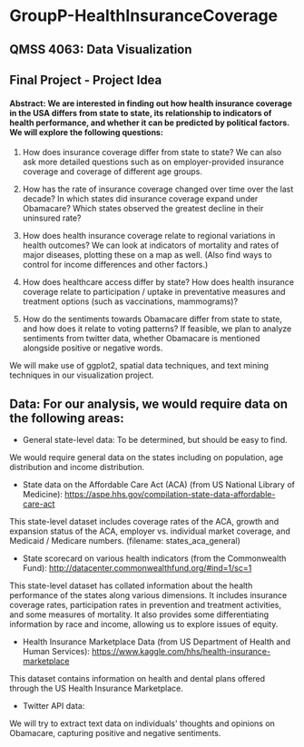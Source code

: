 # GroupP-HealthInsuranceCoverage


QMSS 4063: Data Visualization
----
Final Project - Project Idea
----


#### Abstract: We are interested in finding out how health insurance coverage in the USA differs from state to state, its relationship to indicators of health performance, and whether it can be predicted by political factors. We will explore the following questions:


1. How does insurance coverage differ from state to state? We can also ask more detailed questions such as on employer-provided insurance coverage and coverage of different age groups.

2. How has the rate of insurance coverage changed over time over the last decade? In which states did insurance coverage expand under Obamacare? Which states observed the greatest decline in their uninsured rate?

3. How does health insurance coverage relate to regional variations in health outcomes? We can look at indicators of mortality and rates of major diseases, plotting these on a map as well. (Also find ways to control for income differences and other factors.)

4. How does healthcare access differ by state? How does health insurance coverage relate to participation / uptake in preventative measures and treatment options (such as vaccinations, mammograms)?

5. How do the sentiments towards Obamacare differ from state to state, and how does it relate to voting patterns? If feasible, we plan to analyze sentiments from twitter data, whether Obamacare is mentioned alongside positive or negative words.

We will make use of ggplot2, spatial data techniques, and text mining techniques in our visualization project.


## Data: For our analysis, we would require data on the following areas:


* General state-level data: To be determined, but should be easy to find.

We would require general data on the states including on population, age 	distribution 	and income distribution.
	
* State data on the Affordable Care Act (ACA) (from US National Library of Medicine): https://aspe.hhs.gov/compilation-state-data-affordable-care-act

This state-level dataset includes coverage rates of the ACA, growth and expansion status of the ACA, employer vs. individual market coverage, and Medicaid / Medicare numbers.
(filename: states_aca_general)	

* State scorecard on various health indicators (from the Commonwealth Fund): http://datacenter.commonwealthfund.org/#ind=1/sc=1

This state-level dataset has collated information about the health performance of the 	states along various dimensions. It includes insurance coverage rates, participation rates in prevention and treatment activities, and some measures of mortality. It also provides some differentiating information by race and income, allowing us to explore issues of equity.
	
* Health Insurance Marketplace Data (from US Department of Health and Human Services): https://www.kaggle.com/hhs/health-insurance-marketplace

This dataset contains information on health and dental plans offered through the US 	Health Insurance Marketplace.
	
* Twitter API data:

We will try to extract text data on individuals' thoughts and opinions on 	Obamacare, capturing positive and negative sentiments.
